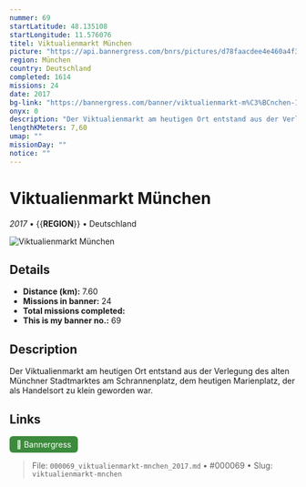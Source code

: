 ```yaml
---
nummer: 69
startLatitude: 48.135108
startLongitude: 11.576076
titel: Viktualienmarkt München
picture: "https://api.bannergress.com/bnrs/pictures/d78faacdee4e460a4f3aecd6f6df5ff0"
region: München
country: Deutschland
completed: 1614
missions: 24
date: 2017
bg-link: "https://bannergress.com/banner/viktualienmarkt-m%C3%BCnchen-14f4"
onyx: 0
description: "Der Viktualienmarkt am heutigen Ort entstand aus der Verlegung des alten Münchner Stadtmarktes am Schrannenplatz, dem heutigen Marienplatz, der als Handelsort zu klein geworden war."
lengthKMeters: 7,60
umap: ""
missionDay: ""
notice: ""
---
```

# Viktualienmarkt München

*2017* • {{__REGION__}} • Deutschland

![Viktualienmarkt München](https://api.bannergress.com/bnrs/pictures/d78faacdee4e460a4f3aecd6f6df5ff0)



## Details
- **Distance (km):** 7.60
- **Missions in banner:** 24
- **Total missions completed:** 
- **This is my banner no.:** 69



## Description
Der Viktualienmarkt am heutigen Ort entstand aus der Verlegung des alten Münchner Stadtmarktes am Schrannenplatz, dem heutigen Marienplatz, der als Handelsort zu klein geworden war.



## Links
<a href="https://bannergress.com/banner/viktualienmarkt-m%C3%BCnchen-14f4" target="_blank" style="display:inline-block;margin-right:8px;padding:6px 12px;background:#3c8b3c;color:#fff;text-decoration:none;border-radius:6px;">🔗 Bannergress</a>



> File: `000069_viktualienmarkt-mnchen_2017.md` • #000069 • Slug: `viktualienmarkt-mnchen`
